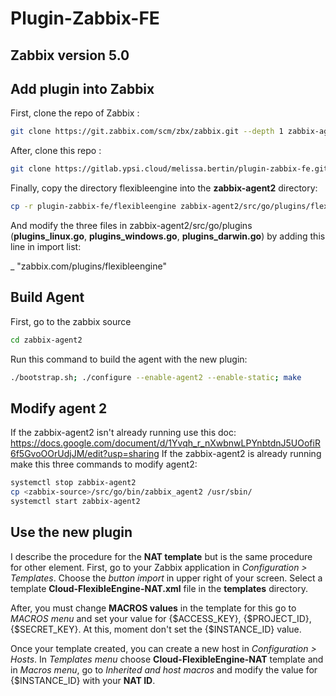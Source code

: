 # Plugin-Zabbix-FE

## Zabbix version 5.0
## Add plugin into Zabbix

First, clone the repo of Zabbix :

```sh
git clone https://git.zabbix.com/scm/zbx/zabbix.git --depth 1 zabbix-agent2
```

After, clone this repo :
```sh
git clone https://gitlab.ypsi.cloud/melissa.bertin/plugin-zabbix-fe.git
```

Finally, copy the directory flexibleengine into the **zabbix-agent2** directory:
```sh
cp -r plugin-zabbix-fe/flexibleengine zabbix-agent2/src/go/plugins/flexibleengine
```

And modify the three files in zabbix-agent2/src/go/plugins (**plugins_linux.go**, **plugins_windows.go**, **plugins_darwin.go**) by adding this line in import list:

_ "zabbix.com/plugins/flexibleengine"


## Build Agent

First, go to the zabbix source
```sh
cd zabbix-agent2
```

Run this command to build the agent with the new plugin:
```sh
./bootstrap.sh; ./configure --enable-agent2 --enable-static; make
```

## Modify agent 2

If the zabbix-agent2 isn't already running use this doc: https://docs.google.com/document/d/1Yvqh_r_nXwbnwLPYnbtdnJ5UOofiR6f5GvoOOrUdjJM/edit?usp=sharing
If the zabbix-agent2 is already running make this three commands to modify agent2:
```sh
systemctl stop zabbix-agent2
cp <zabbix-source>/src/go/bin/zabbix_agent2 /usr/sbin/
systemctl start zabbix-agent2
```

## Use the new plugin

I describe the procedure for the **NAT template** but is the same procedure for other element.
First, go to your Zabbix application in *Configuration > Templates*. Choose the *button import* in upper right of your screen. Select a template **Cloud-FlexibleEngine-NAT.xml** file in the **templates** directory.

After, you must change **MACROS values** in the template for this go to *MACROS menu* and set your value for {$ACCESS_KEY}, {$PROJECT_ID}, {$SECRET_KEY}. At this, moment don't set the {$INSTANCE_ID} value.

Once your template created, you can create a new host in *Configuration > Hosts*. In *Templates menu* choose **Cloud-FlexibleEngine-NAT** template and in *Macros menu*, go to *Inherited and host macros* and modify the value for {$INSTANCE_ID} with your **NAT ID**. 
